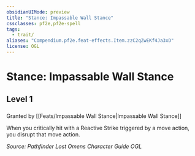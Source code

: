 ```yaml
---
obsidianUIMode: preview
title: "Stance: Impassable Wall Stance"
cssclasses: pf2e,pf2e-spell
tags:
  - trait/
aliases: "Compendium.pf2e.feat-effects.Item.zzC2qZwEKf4Ja3xD"
license: OGL
---
```

# Stance: Impassable Wall Stance
## Level 1
### 






Granted by [[Feats/Impassable Wall Stance|Impassable Wall Stance]]

When you critically hit with a Reactive Strike triggered by a move action, you disrupt that move action.

*Source: Pathfinder Lost Omens Character Guide*
*OGL*